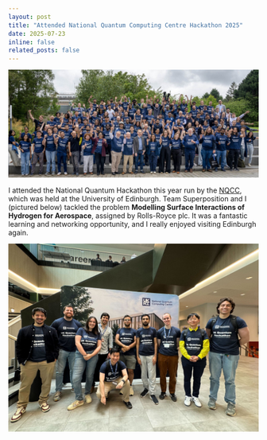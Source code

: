 ```yaml
---
layout: post
title: "Attended National Quantum Computing Centre Hackathon 2025"
date: 2025-07-23
inline: false
related_posts: false
---
```


<!-- ![Attended NQCC Hackathon 2024](/assets/img/news/nqcc_2024.jpg) -->

<img src="/assets/img/news/nqcc_2025/nqcc_2025.jpg" alt="Group photo for NQCC 2025 Hackathon" style="max-width: 100%; height: auto; width: 600px;">

I attended the National Quantum Hackathon this year run by the [NQCC](https://www.nqcc.ac.uk/), which was held at the University of Edinburgh. Team Superposition and I (pictured below) tackled the problem **Modelling Surface Interactions of Hydrogen for Aerospace**, assigned by Rolls-Royce plc. It was a fantastic learning and networking opportunity, and I really enjoyed visiting Edinburgh again.

<img src="/assets/img/news/nqcc_2025/1753564845018.jpg" alt="Another group photo for NQCC 2025 Hackathon" style="max-width: 100%; height: auto; width: 600px;">